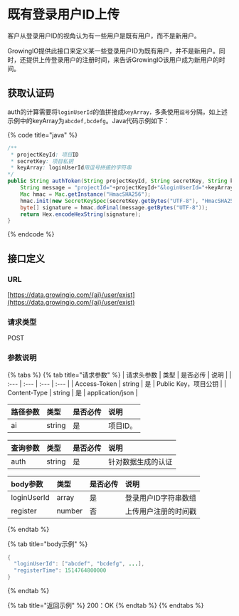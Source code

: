 # 既有登录用户ID上传

客户从登录用户ID的视角认为有一些用户是既有用户，而不是新用户。

GrowingIO提供此接口来定义某一些登录用户ID为既有用户，并不是新用户。同时，还提供上传登录用户的注册时间，来告诉GrowingIO该用户成为新用户的时间。

## 获取认证码

auth的计算需要将`loginUserId`的值拼接成`keyArray，`多条使用`逗号`分隔，如上述示例中的keyArray为`abcdef,bcdefg`。Java代码示例如下：

{% code title="java" %}
```java
/**
 * projectKeyId: 项目ID
 * secretKey: 项目私钥
 * keyArray: loginUserId用逗号拼接的字符串
*/ 
public String authToken(String projectKeyId, String secretKey, String keyArray) throws Exception {
    String message = "projectId="+projectKeyId+"&loginUserId="+keyArray;
    Mac hmac = Mac.getInstance("HmacSHA256");
    hmac.init(new SecretKeySpec(secretKey.getBytes("UTF-8"), "HmacSHA256"));
    byte[] signature = hmac.doFinal(message.getBytes("UTF-8"));
    return Hex.encodeHexString(signature);
}
```
{% endcode %}

## 接口定义

### URL

[https://data.growingio.com/{ai}/user/exist](https://data.growingio.com/{ai}/user/exist)

### 请求类型

POST

### 参数说明

{% tabs %}
{% tab title="请求参数" %}
| 请求头参数 | 类型 | 是否必传 | 说明 |
| :--- | :--- | :--- | :--- |
| Access-Token | string | 是 | Public Key，项目公钥 |
| Content-Type | string | 是 | application/json |

| 路径参数 | 类型 | 是否必传 | 说明 |
| :--- | :--- | :--- | :--- |
| ai | string | 是 | 项目ID。 |

| 查询参数 | 类型 | 是否必传 | 说明 |
| :--- | :--- | :--- | :--- |
| auth | string | 是 | 针对数据生成的认证 |

| body参数 | 类型 | 是否必传 | 说明 |
| :--- | :--- | :--- | :--- |
| loginUserId | array | 是 | 登录用户ID字符串数组 |
| register | number | 否 | 上传用户注册的时间戳 |
{% endtab %}

{% tab title="body示例" %}
```java
{
  "loginUserId": ["abcdef", "bcdefg", ...],
  "registerTime": 1514764800000
}
```
{% endtab %}

{% tab title="返回示例" %}
200：OK
{% endtab %}
{% endtabs %}


